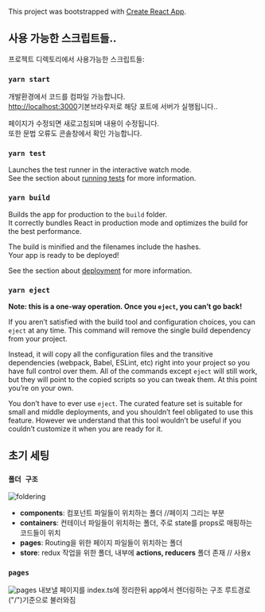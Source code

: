 This project was bootstrapped with [Create React App](https://github.com/facebook/create-react-app).

## 사용 가능한 스크립트들..

프로젝트 디렉토리에서 사용가능한 스크립트들:

### `yarn start`

개발환경에서 코드를 컴파일 가능합니다.<br />
 [http://localhost:3000](http://localhost:3000)기본브라우저로 해당 포트에 서버가 실행됩니다..

페이지가 수정되면 새로고침되며 내용이 수정됩니다.<br />
또한 문법 오류도 콘솔창에서 확인 가능합니다.

### `yarn test`

Launches the test runner in the interactive watch mode.<br />
See the section about [running tests](https://facebook.github.io/create-react-app/docs/running-tests) for more information.

### `yarn build`

Builds the app for production to the `build` folder.<br />
It correctly bundles React in production mode and optimizes the build for the best performance.

The build is minified and the filenames include the hashes.<br />
Your app is ready to be deployed!

See the section about [deployment](https://facebook.github.io/create-react-app/docs/deployment) for more information.

### `yarn eject`

**Note: this is a one-way operation. Once you `eject`, you can’t go back!**

If you aren’t satisfied with the build tool and configuration choices, you can `eject` at any time. This command will remove the single build dependency from your project.

Instead, it will copy all the configuration files and the transitive dependencies (webpack, Babel, ESLint, etc) right into your project so you have full control over them. All of the commands except `eject` will still work, but they will point to the copied scripts so you can tweak them. At this point you’re on your own.

You don’t have to ever use `eject`. The curated feature set is suitable for small and middle deployments, and you shouldn’t feel obligated to use this feature. However we understand that this tool wouldn’t be useful if you couldn’t customize it when you are ready for it.

## 초기 세팅

### `폴더 구조`
![foldering](https://user-images.githubusercontent.com/56239849/85366493-6a1e1400-b562-11ea-8933-d1355da05a69.png)
- **components**: 컴포넌트 파일들이 위치하는 폴더 //페이지 그리는 부분
- **containers**: 컨테이너 파일들이 위치하는 폴더, 주로 state를 props로 매핑하는 코드들이 위치
- **pages**: Routing을 위한 페이지 파일들이 위치하는 폴더 
- **store**: redux 작업을 위한 폴더, 내부에 **actions, reducers** 폴더 존재 // 사용x

### `pages`
![pages](https://user-images.githubusercontent.com/56239849/85366510-72764f00-b562-11ea-9eb4-2ce377851aca.png)
내보낼 페이지를 index.ts에 정리한뒤 app에서 렌더링하는 구조
루트경로("/")기준으로 불러와짐